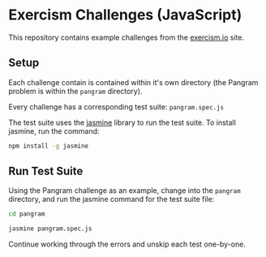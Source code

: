 # Exercism Challenges (JavaScript)

This repository contains example challenges from the [exercism.io](https://exercism.io) site.

## Setup

Each challenge contain is contained within it's own directory (the Pangram problem is within the `pangram` directory).

Every challenge has a corresponding test suite: `pangram.spec.js`

The test suite uses the [jasmine](https://jasmine.github.io/) library to run the test suite. To install jasmine, run the command:

```bash
npm install -g jasmine
```

## Run Test Suite

Using the Pangram challenge as an example, change into the `pangram` directory, and run the jasmine command for the test suite file:

```bash
cd pangram

jasmine pangram.spec.js
```

Continue working through the errors and unskip each test one-by-one.